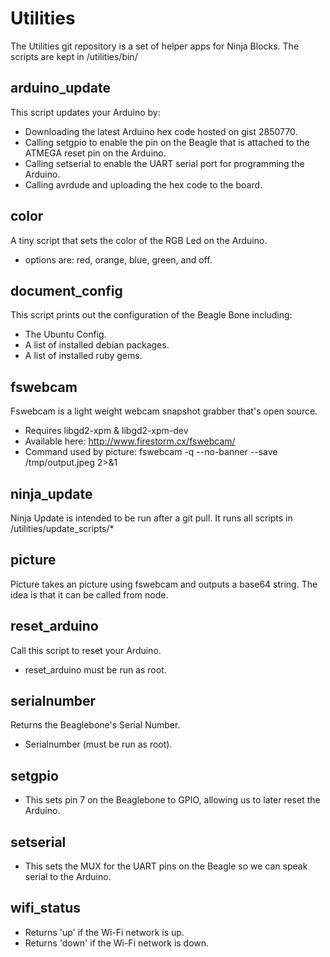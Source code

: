 Utilities
=========

The Utilities git repository is a set of helper apps for Ninja Blocks.
The scripts are kept in /utilities/bin/


arduino_update
--------------
This script updates your Arduino by: 

- Downloading the latest Arduino hex code hosted on gist 2850770.
- Calling setgpio to enable the pin on the Beagle that is attached to the ATMEGA reset pin on the Arduino. 
- Calling setserial to enable the UART serial port for programming the Arduino. 
- Calling avrdude and uploading the hex code to the board. 


color
-----
A tiny script that sets the color of the RGB Led on the Arduino. 
- options are: red, orange, blue, green, and off.


document_config
---------------
This script prints out the configuration of the Beagle Bone including: 
- The Ubuntu Config.
- A list of installed debian packages.
- A list of installed ruby gems.


fswebcam
--------
Fswebcam is a light weight webcam snapshot grabber that's open source.
* Requires libgd2-xpm & libgd2-xpm-dev
* Available here: http://www.firestorm.cx/fswebcam/ 
* Command used by picture: fswebcam -q --no-banner --save /tmp/output.jpeg 2>&1


ninja_update
------------
Ninja Update is intended to be run after a git pull.
It runs all scripts in /utilities/update_scripts/*


picture
-------
Picture takes an picture using fswebcam and outputs a base64 string.
The idea is that it can be called from node. 


reset_arduino
-------------
Call this script to reset your Arduino.
- reset_arduino must be run as root.


serialnumber
------------
Returns the Beaglebone's Serial Number. 
- Serialnumber (must be run as root).


setgpio
-------
- This sets pin 7 on the Beaglebone to GPIO, allowing us to later reset the Arduino.


setserial
---------
- This sets the MUX for the UART pins on the Beagle so we can speak serial to the Arduino. 


wifi_status
-----------
- Returns 'up' if the Wi-Fi network is up.
- Returns 'down' if the Wi-Fi network is down.